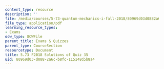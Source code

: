 ```yaml
---
content_type: resource
description: ''
file: /media/courses/5-73-quantum-mechanics-i-fall-2018/80969d03d0882a6cb8fc115148d5b8a4_MIT5_73F18_quiz35_soln.pdf
file_type: application/pdf
learning_resource_types:
- Exams
ocw_type: OCWFile
parent_title: Exams & Quizzes
parent_type: CourseSection
resourcetype: Document
title: 5.73 F2018 Solutions of Quiz 35
uid: 80969d03-d088-2a6c-b8fc-115148d5b8a4
---
```

